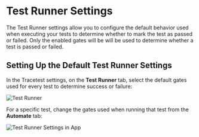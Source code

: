 # Test Runner Settings

The Test Runner settings allow you to configure the default behavior used when executing your tests to determine whether to mark the test as passed or failed. Only the enabled gates will be will be used to determine whether a test is passed or failed.

## Setting Up the Default Test Runner Settings

In the Tracetest settings, on the **Test Runner** tab, select the default gates used for every test to determine success or failure:

![Test Runner](./img/test-runner-settings.png)

For a specific test, change the gates used when running that test from the **Automate** tab:

![Test Runner Settings in App](./img/test-runner-in-app.png)

